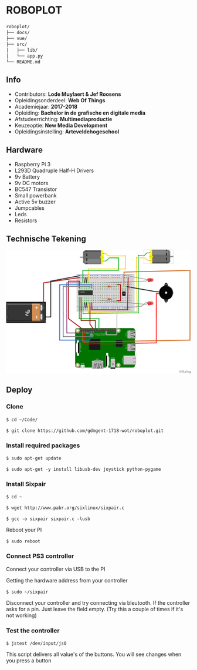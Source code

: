 ROBOPLOT
==================================

	roboplot/
	├── docs/
	├── vue/
	├── src/
	│	├── lib/
	│	└── app.py
	└── README.md


## Info

- Contributors: **Lode Muylaert & Jef Roosens**
- Opleidingsonderdeel: **Web Of Things**
- Academiejaar: **2017-2018**
- Opleiding: **Bachelor in de grafische en digitale media**
- Afstudeerrichting: **Multimediaproductie**
- Keuzeoptie: **New Media Development**
- Opleidingsinstelling: **Arteveldehogeschool**

## Hardware

- Raspberry Pi 3
- L293D Quadruple Half-H Drivers
- 9v Battery
- 9v DC motors
- BC547 Transistor
- Small powerbank
- Active 5v buzzer
- Jumpcables
- Leds
- Resistors

## Technische Tekening

![Robotplot Connections](https://github.com/gdmgent-1718-wot/roboplot/blob/master/docs/Roboplot_Schema.png)

## Deploy

### Clone

```
$ cd ~/Code/
```

```
$ git clone https://github.com/gdmgent-1718-wot/roboplot.git
```

### Install required packages

```
$ sudo apt-get update
```

```
$ sudo apt-get -y install libusb-dev joystick python-pygame
```

### Install Sixpair

```
$ cd ~
```

```
$ wget http://www.pabr.org/sixlinux/sixpair.c
```

```
$ gcc -o sixpair sixpair.c -lusb
```

Reboot your PI

```
$ sudo reboot
```

### Connect PS3 controller

Connect your controller via USB to the PI

Getting the hardware address from your controller

```
$ sudo ~/sixpair
```

Disconnect your controller and try connecting via bleutooth. If the controller asks for a pin. Just leave the field empty. 
(Try this a couple of times if it's not working)


### Test the controller

```
$ jstest /dev/input/js0
```

This script delivers all value's of the buttons. You will see changes when you press a button